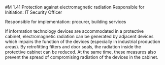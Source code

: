#M 1.41 Protection against electromagnetic radiation
Responsible for Initiation: IT Security Officer

Responsible for implementation: procurer, building services

If information technology devices are accommodated in a protective cabinet, electromagnetic radiation can be generated by adjacent devices which impairs the function of the devices (especially in industrial production areas). By retrofitting filters and door seals, the radiation inside the protective cabinet can be reduced. At the same time, these measures also prevent the spread of compromising radiation of the devices in the cabinet.



